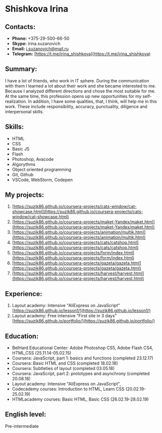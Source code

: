 # Shishkova Irina
## Contacts: 
* **Phone:** +375-29-500-66-50
* **Skype:** irina.suzanovich
* **Email:** i.suzanovich@mail.ru 
* **Telegram:** [https://t.me/irina_shishkova](https://t.me/irina_shishkova)
## Summary:
I have a lot of friends, who work in IT sphere. During the communication 
with them I learned a lot about their work and she became interested to me.
Because I analyzed different directions and chose the most suitable for me.
At the same time, this profession opens up new opportunities for my
self-realization. In addition, I have some qualities, that, I think,
 will help me in this work. These include responsibility, accuracy, 
 punctuality, diligence and interpersonal skills.
## Skills:
* HTML
* CSS
* Basic JS
* Flash
* Photoshop, Avacode
* Algorythms
* Object oriented programming
* Git, Github 
* VSCode, WebStorm, Codepen
## My projects:
1. [https://suzik86.github.io/coursera-projects/cats-window/cat-showcase.html](https://suzik86.github.io/coursera-projects/cats-window/cat-showcase.html)
1. [https://suzik86.github.io/coursera-projects/maket-Yandex/maket.html](https://suzik86.github.io/coursera-projects/maket-Yandex/maket.html)
1. [https://suzik86.github.io/coursera-projects/animation/multik.html](https://suzik86.github.io/coursera-projects/animation/multik.html)
1. [https://suzik86.github.io/coursera-projects/cats/catshop.html](https://suzik86.github.io/coursera-projects/cats/catshop.html)
1. [https://suzik86.github.io/coursera-projects/form/index.html](https://suzik86.github.io/coursera-projects/form/index.html)
1. [https://suzik86.github.io/coursera-projects/gazeta/gazeta.html](https://suzik86.github.io/coursera-projects/gazeta/gazeta.html)
1. [https://suzik86.github.io/coursera-projects/harvest/harvest.html](https://suzik86.github.io/coursera-projects/harvest/harvest.html)
## Experience:
1. Layout academy: Intensive "AliExpress on JavaScript" [https://suzik86.github.io/lesson1/](https://suzik86.github.io/lesson1/)
1. Layout academy: Free intensive “First site in 3 days” [https://suzik86.github.io/portfolio/](https://suzik86.github.io/portfolio/)
## Education:
* BelHard Educational Center: Adobe Photoshop CS5, Adobe Flash CS4, 
HTML,CSS (25.11.14-05.02.15)
* Coursera: JavaScript, part 1: basics and functions (completed 23.12.17)
* Coursera: Basic HTML and CSS (completed 18.02.18)
* Coursera: Subtleties of layout (completed 03.05.18)
* Coursera: JavaScript, part 2: prototypes and asynchrony (completed 20.08.18)
* Layout academy: Intensive "AliExpress on JavaScript",
* Codecademy courses: Introduction to HTML, Learn CSS (20.02.19-25.02.19)
* HTMLacademy courses: Basic HTML, Basic CSS (26.02.19-28.02.19)
## English level: 
Pre-intermediate
